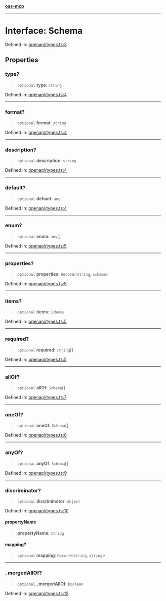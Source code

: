 [**oas-mcp**](../README.md)

***

# Interface: Schema

Defined in: [openapi/types.ts:3](https://github.com/elwizard33/oas-mcp/blob/360f27d669a1e52ab74d11caab548be9e7506b7d/src/openapi/types.ts#L3)

## Properties

### type?

> `optional` **type**: `string`

Defined in: [openapi/types.ts:4](https://github.com/elwizard33/oas-mcp/blob/360f27d669a1e52ab74d11caab548be9e7506b7d/src/openapi/types.ts#L4)

***

### format?

> `optional` **format**: `string`

Defined in: [openapi/types.ts:4](https://github.com/elwizard33/oas-mcp/blob/360f27d669a1e52ab74d11caab548be9e7506b7d/src/openapi/types.ts#L4)

***

### description?

> `optional` **description**: `string`

Defined in: [openapi/types.ts:4](https://github.com/elwizard33/oas-mcp/blob/360f27d669a1e52ab74d11caab548be9e7506b7d/src/openapi/types.ts#L4)

***

### default?

> `optional` **default**: `any`

Defined in: [openapi/types.ts:4](https://github.com/elwizard33/oas-mcp/blob/360f27d669a1e52ab74d11caab548be9e7506b7d/src/openapi/types.ts#L4)

***

### enum?

> `optional` **enum**: `any`[]

Defined in: [openapi/types.ts:5](https://github.com/elwizard33/oas-mcp/blob/360f27d669a1e52ab74d11caab548be9e7506b7d/src/openapi/types.ts#L5)

***

### properties?

> `optional` **properties**: `Record`\<`string`, `Schema`\>

Defined in: [openapi/types.ts:5](https://github.com/elwizard33/oas-mcp/blob/360f27d669a1e52ab74d11caab548be9e7506b7d/src/openapi/types.ts#L5)

***

### items?

> `optional` **items**: `Schema`

Defined in: [openapi/types.ts:5](https://github.com/elwizard33/oas-mcp/blob/360f27d669a1e52ab74d11caab548be9e7506b7d/src/openapi/types.ts#L5)

***

### required?

> `optional` **required**: `string`[]

Defined in: [openapi/types.ts:5](https://github.com/elwizard33/oas-mcp/blob/360f27d669a1e52ab74d11caab548be9e7506b7d/src/openapi/types.ts#L5)

***

### allOf?

> `optional` **allOf**: `Schema`[]

Defined in: [openapi/types.ts:7](https://github.com/elwizard33/oas-mcp/blob/360f27d669a1e52ab74d11caab548be9e7506b7d/src/openapi/types.ts#L7)

***

### oneOf?

> `optional` **oneOf**: `Schema`[]

Defined in: [openapi/types.ts:8](https://github.com/elwizard33/oas-mcp/blob/360f27d669a1e52ab74d11caab548be9e7506b7d/src/openapi/types.ts#L8)

***

### anyOf?

> `optional` **anyOf**: `Schema`[]

Defined in: [openapi/types.ts:9](https://github.com/elwizard33/oas-mcp/blob/360f27d669a1e52ab74d11caab548be9e7506b7d/src/openapi/types.ts#L9)

***

### discriminator?

> `optional` **discriminator**: `object`

Defined in: [openapi/types.ts:10](https://github.com/elwizard33/oas-mcp/blob/360f27d669a1e52ab74d11caab548be9e7506b7d/src/openapi/types.ts#L10)

#### propertyName

> **propertyName**: `string`

#### mapping?

> `optional` **mapping**: `Record`\<`string`, `string`\>

***

### \_mergedAllOf?

> `optional` **\_mergedAllOf**: `boolean`

Defined in: [openapi/types.ts:12](https://github.com/elwizard33/oas-mcp/blob/360f27d669a1e52ab74d11caab548be9e7506b7d/src/openapi/types.ts#L12)
